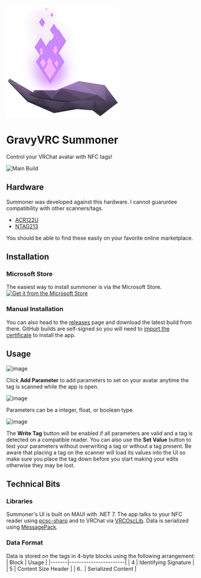 ![Summoner Logo](https://github.com/halomademeapc/GravyVrc.Summoner/blob/main/assets/app_tile_icon_300px.png?raw=true)
# GravyVRC Summoner
Control your VRChat avatar with NFC tags!


![Main Build](https://github.com/halomademeapc/GravyVrc.Summoner/actions/workflows/ci-build.yml/badge.svg)

## Hardware
Summoner was developed against this hardware.  I cannot guaruntee compatibility with other scanners/tags.
- [ACR122U](https://www.acs.com.hk/en/products/3/acr122u-usb-nfc-reader/)
- [NTAG213](https://www.nxp.com/products/rfid-nfc/nfc-hf/ntag-for-tags-and-labels/ntag-213-215-216-nfc-forum-type-2-tag-compliant-ic-with-144-504-888-bytes-user-memory:NTAG213_215_216)

You should be able to find these easily on your favorite online marketplace.

## Installation

### Microsoft Store
The easiest way to install summoner is via the Microsoft Store.  
[![Get it from the Microsoft Store](https://get.microsoft.com/images/en-US%20dark.svg)](https://apps.microsoft.com/store/detail/9PBSBFXXP0DF?launch=true&mode=mini)

### Manual Installation
You can also head to the [releases](https://github.com/halomademeapc/GravyVrc.Summoner/releases) page and download the latest build from there. GitHub builds are self-signed so you will need to [import the certificate](https://www.advancedinstaller.com/install-test-certificate-from-msix.html) to install the app. 

## Usage
![image](https://github.com/halomademeapc/GravyVrc.Summoner/assets/5904472/d33a4426-c59e-4db3-a92a-810ef4432c75)

Click **Add Parameter** to add parameters to set on your avatar anytime the tag is scanned while the app is open.  

![image](https://github.com/halomademeapc/GravyVrc.Summoner/assets/5904472/2d8e5483-2eaf-40b9-91d0-4d7f8af46e4e)

Parameters can be a integer, float, or boolean type.

![image](https://github.com/halomademeapc/GravyVrc.Summoner/assets/5904472/f31216f2-c4bc-45d2-8a72-148f8131b691)

The **Write Tag** button will be enabled if all parameters are valid and a tag is detected on a compatible reader.  You can also use the **Set Value** button to test your parameters without overwriting a tag or without a tag present.  Be aware that placing a tag on the scanner will load its values into the UI so make sure you place the tag down before you start making your edits otherwise they may be lost.

## Technical Bits
### Libraries
Summoner's UI is built on MAUI with .NET 7.  The app talks to your NFC reader using [pcsc-sharp](https://github.com/danm-de/pcsc-sharp) and to VRChat via [VRCOscLib](https://github.com/ChanyaVRC/VRCOscLib).  Data is serialized using [MessagePack](https://github.com/neuecc/MessagePack-CSharp).

### Data Format
Data is stored on the tags in 4-byte blocks using the following arrangement:
| Block | Usage                 |
|-------|-----------------------|
| 4     | Identifying Signature |
| 5     | Content Size Header   |
| 6..   | Serialized Content    |
